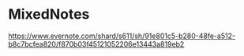 # MixedNotes

https://www.evernote.com/shard/s611/sh/91e801c5-b280-48fe-a512-b8c7bcfea820/f870b03f45121052206e13443a819eb2
